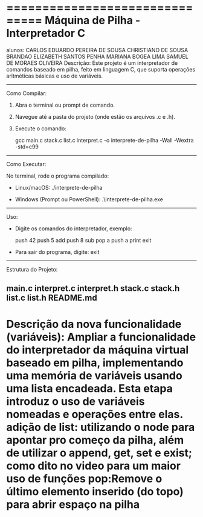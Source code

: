 ===============================
  Máquina de Pilha - Interpretador C
===============================
alunos: 
CARLOS EDUARDO PEREIRA DE SOUSA
CHRISTIANO DE SOUSA BRANDAO
ELIZABETH SANTOS PENHA
MARIANA BOGEA LIMA
SAMUEL DE MORAES OLIVEIRA
Descrição:
Este projeto é um interpretador de comandos baseado em pilha,
feito em linguagem C, que suporta operações aritméticas básicas
e uso de variáveis.

-------------------------------
Como Compilar:

1) Abra o terminal ou prompt de comando.
2) Navegue até a pasta do projeto (onde estão os arquivos .c e .h).
3) Execute o comando:

   gcc main.c stack.c list.c interpret.c -o interprete-de-pilha -Wall -Wextra -std=c99

-------------------------------
Como Executar:

No terminal, rode o programa compilado:

- Linux/macOS:
   ./interprete-de-pilha

- Windows (Prompt ou PowerShell):
   .\interprete-de-pilha.exe

-------------------------------
Uso:

- Digite os comandos do interpretador, exemplo:

   push 42
   push 5
   add
   push 8
   sub
   pop a
   push a
   print
   exit

- Para sair do programa, digite:
   exit

-------------------------------
Estrutura do Projeto:

main.c
interpret.c
interpret.h
stack.c
stack.h
list.c
list.h
README.md
-------------------------------
Descrição da nova funcionalidade (variáveis):
Ampliar a funcionalidade do interpretador da máquina virtual baseado em pilha, implementando uma memória de variáveis usando uma lista encadeada. Esta etapa introduz o uso de variáveis nomeadas e operações entre elas.
adição de list: utilizando o node para apontar pro começo da pilha, além de utilizar o append, get, set e exist; como dito no video para um maior uso de funções
pop:Remove o último elemento inserido (do topo) para abrir espaço na pilha
===============================
